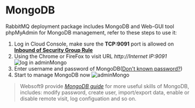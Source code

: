 # MongoDB

RabbitMQ deployment package includes MongoDB and Web-GUI tool phpMyAdmin for MongoDB management, refer to these steps to use it:

1. Log in Cloud Console, make sure the **TCP:9091** port is allowed on **[Inbound of Security Group Rule](https://support.websoft9.com/docs/faq/tech-instance.html)**
2. Using the Chrome or FireFox to visit URL *http://Internet IP:9091*
  ![log in adminMongo](https://libs.websoft9.com/Websoft9/DocsPicture/en/mongodb/adminmongo-connect001-websoft9.png)
3. Enter username and password of MongoDB([Don't known password?](/stack-accounts.md))
4. Start to manage MongoDB now
  ![adminMongo](https://libs.websoft9.com/Websoft9/DocsPicture/en/mongodb/adminmongo-connect003-websoft9.png)

> Websoft9 provide *[MongoDB guide](https://support.websoft9.com/docs/mongodb/solution-gui.html)* for more useful skills of MongoDB, includes: modify password, create user, import/export data, enable or disable remote visit, log configuation and so on.
